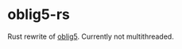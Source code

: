# oblig5-rs
Rust rewrite of [oblig5](https://github.com/FWFWLL/oblig5). Currently not multithreaded.
